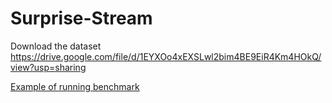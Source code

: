# Surprise-Stream

Download the dataset https://drive.google.com/file/d/1EYXOo4xEXSLwl2bim4BE9EiR4Km4HOkQ/view?usp=sharing

[Example of running benchmark](examples/run_benchmark.py)